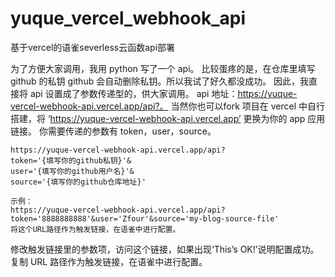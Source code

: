 # yuque_vercel_webhook_api
基于vercel的语雀severless云函数api部署

为了方便大家调用，我用 python 写了一个 api。
比较蛋疼的是，在仓库里填写 github 的私钥 github 会自动删除私钥。所以我试了好久都没成功。
因此，我直接将 api 设置成了参数传递型的，供大家调用。
api 地址：https://yuque-vercel-webhook-api.vercel.app/api?。
当然你也可以fork 项目在 vercel 中自行搭建，将 ‘https://yuque-vercel-webhook-api.vercel.app’ 更换为你的 app 应用链接。
你需要传递的参数有 token，user，source。

```
https://yuque-vercel-webhook-api.vercel.app/api?
token='{填写你的github私钥}'&
user='{填写你的github用户名}'&
source='{填写你的github仓库地址}'

示例：
https://yuque-vercel-webhook-api.vercel.app/api?token='8888888888'&user='Zfour'&source='my-blog-source-file'
将这个URL路径作为触发链接，在语雀中进行配置。
```

修改触发链接里的参数项，访问这个链接，如果出现‘This’s OK!’说明配置成功。
复制 URL 路径作为触发链接，在语雀中进行配置。
